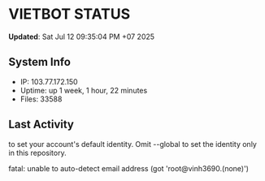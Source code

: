 # VIETBOT STATUS
**Updated**: Sat Jul 12 09:35:04 PM +07 2025

## System Info
- IP: 103.77.172.150
- Uptime: up 1 week, 1 hour, 22 minutes
- Files: 33588

## Last Activity

to set your account's default identity.
Omit --global to set the identity only in this repository.

fatal: unable to auto-detect email address (got 'root@vinh3690.(none)')
